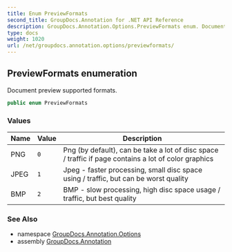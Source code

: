 ```yaml
---
title: Enum PreviewFormats
second_title: GroupDocs.Annotation for .NET API Reference
description: GroupDocs.Annotation.Options.PreviewFormats enum. Document preview supported formats
type: docs
weight: 1020
url: /net/groupdocs.annotation.options/previewformats/
---
```

## PreviewFormats enumeration

Document preview supported formats.

```csharp
public enum PreviewFormats
```

### Values

| Name | Value | Description |
| --- | --- | --- |
| PNG | `0` | Png (by default), can be take a lot of disc space / traffic if page contains a lot of color graphics |
| JPEG | `1` | Jpeg - faster processing, small disc space using / traffic, but can be worst quality |
| BMP | `2` | BMP - slow processing, high disc space usage / traffic, but best quality |

### See Also

* namespace [GroupDocs.Annotation.Options](../../groupdocs.annotation.options/)
* assembly [GroupDocs.Annotation](../../)


